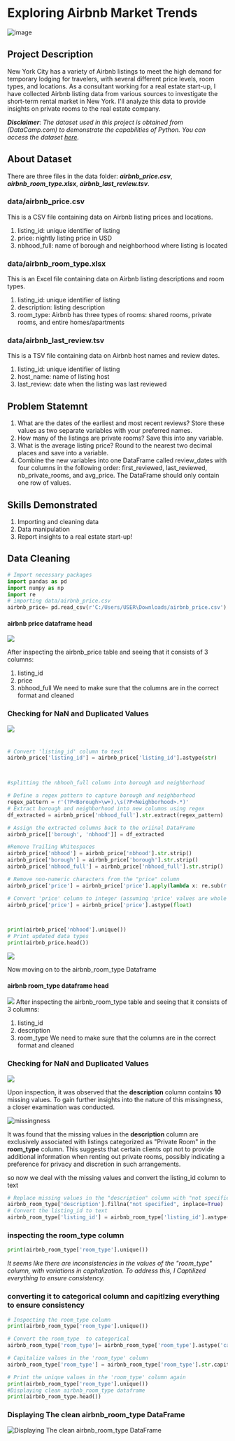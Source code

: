 # Exploring Airbnb Market Trends
![]()![image](https://github.com/LeoDSaint/Exploring-Airbnb-Market-Trends/assets/134188212/1045a992-06e2-4d0c-a3a8-1b2a18a575ec)

## Project Description

New York City has a variety of Airbnb listings to meet the high demand for temporary lodging for travelers, with several different price levels, room types, and locations. As a consultant working for a real estate start-up, I have collected Airbnb listing data from various sources to investigate the short-term rental market in New York. I'll analyze this data to provide insights on private rooms to the real estate company.

**_Disclaimer_**: _The dataset used in this project is obtained from (DataCamp.com) to demonstrate the capabilities of Python. You can access the dataset [here](https://app.datacamp.com/learn/projects/exploring-airbnb-market-trends/guided/Python)._

## About Dataset
There are three files in the data folder: **_airbnb_price.csv_**, **_airbnb_room_type.xlsx_**, **_airbnb_last_review.tsv_**.

### data/airbnb_price.csv 
This is a CSV file containing data on Airbnb listing prices and locations.

1. listing_id: unique identifier of listing
2. price: nightly listing price in USD
3. nbhood_full: name of borough and neighborhood where listing is located

### data/airbnb_room_type.xlsx 

This is an Excel file containing data on Airbnb listing descriptions and room types.

1. listing_id: unique identifier of listing
2. description: listing description
3. room_type: Airbnb has three types of rooms: shared rooms, private rooms, and entire homes/apartments

### data/airbnb_last_review.tsv 

This is a TSV file containing data on Airbnb host names and review dates.

1. listing_id: unique identifier of listing
2. host_name: name of listing host
3. last_review: date when the listing was last reviewed

## Problem Statemnt
1. What are the dates of the earliest and most recent reviews? Store these values as two separate variables with your preferred names.
2. How many of the listings are private rooms? Save this into any variable.
3. What is the average listing price? Round to the nearest two decimal places and save into a variable.
4. Combine the new variables into one DataFrame called review_dates with four columns in the following order: first_reviewed, last_reviewed, nb_private_rooms, and avg_price. The DataFrame should only contain one row of values.

## Skills Demonstrated
1. Importing and cleaning data
2. Data manipulation
3. Report insights to a real estate start-up!



## Data Cleaning

```python
# Import necessary packages
import pandas as pd
import numpy as np
import re
# importing data/airbnb_price.csv
airbnb_price= pd.read_csv(r'C:/Users/USER\Downloads/airbnb_price.csv')
```
#### airbnb price dataframe head
![](datainspection2.png)

After inspecting the airbnb_price table and seeing that it consists of 3 columns:
1. listing_id 
2. price
3. nbhood_full
We need to make sure that the columns  are in the correct format and cleaned
### Checking for NaN and Duplicated Values

![](Checking_airbnb_price_for_missing_and_duplicated_values.png)

###
```python

# Convert 'listing_id' column to text
airbnb_price['listing_id'] = airbnb_price['listing_id'].astype(str)



#splitting the nbhooh_full column into borough and neighborhood 

# Define a regex pattern to capture borough and neighborhood
regex_pattern = r'(?P<Borough>\w+),\s(?P<Neighborhood>.*)'
# Extract borough and neighborhood into new columns using regex
df_extracted = airbnb_price['nbhood_full'].str.extract(regex_pattern)

# Assign the extracted columns back to the oriinal DataFrame
airbnb_price[['borough', 'nbhood']] = df_extracted

#Remove Trailing Whitespaces
airbnb_price['nbhood'] = airbnb_price['nbhood'].str.strip()
airbnb_price['borough'] = airbnb_price['borough'].str.strip()
airbnb_price['nbhood_full'] = airbnb_price['nbhood_full'].str.strip()

# Remove non-numeric characters from the "price" column
airbnb_price['price'] = airbnb_price['price'].apply(lambda x: re.sub(r'\D', '', x))

# Convert 'price' column to integer (assuming 'price' values are whole numbers)
airbnb_price['price'] = airbnb_price['price'].astype(float)



print(airbnb_price['nbhood'].unique())
# Print updated data types
print(airbnb_price.head())

```
![](cleaned_airbnbprice_dataframe.png)


Now moving on to the airbnb_room_type Dataframe

#### airbnb room_type dataframe head
![](airbnb_room_type_dataframe_inspection.png)
After inspecting the airbnb_room_type table and seeing that it consists of 3 columns:
1. listing_id
2. description
3. room_type
We need to make sure that the columns  are in the correct format and cleaned

### Checking for NaN and Duplicated Values

![](airbnb_room_type_NaN_duplicate.png)

Upon inspection, it was observed that the **description** column contains **10** missing values. To gain further insights into the nature of this missingness, a closer examination was conducted.

![missingness](decription_column_missingness.png)

It was found that the missing values in the **description** column are exclusively associated with listings categorized as "Private Room" in the **room_type** column. This suggests that certain clients opt not to provide additional information when renting out private rooms, possibly indicating a preference for privacy and discretion in such arrangements.

so now we deal with the missing values and convert the listing_id column to text 
```python
# Replace missing values in the "description" column with "not specified"
airbnb_room_type['description'].fillna("not specified", inplace=True)
# Convert the listing_id to text
airbnb_room_type['listing_id'] = airbnb_room_type['listing_id'].astype(str)

```
### inspecting the room_type column 
```python
print(airbnb_room_type['room_type'].unique())
```
 *It seems like there are inconsistencies in the values of the "room_type" column, with variations in capitalization. To address this, I Captilized everything to ensure consistency.*
### converting it to categorical column and capitlzing everything to ensure consistency
```python
# Inspecting the room_type column
print(airbnb_room_type['room_type'].unique())

# Convert the room_type  to categorical
airbnb_room_type['room_type']= airbnb_room_type['room_type'].astype('category')

# Capitalize values in the 'room_type' column 
airbnb_room_type['room_type'] = airbnb_room_type['room_type'].str.capitalize()

# Print the unique values in the 'room_type' column again
print(airbnb_room_type['room_type'].unique())
#Displaying clean airbnb_room_type dataframe
print(airbnb_room_type.head())
```
### Displaying The clean airbnb_room_type DataFrame
![Displaying The clean airbnb_room_type DataFrame](cleaned_df_airbnb_room_type.png)

